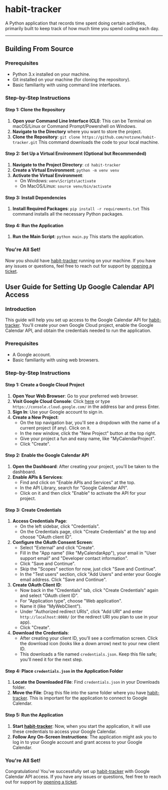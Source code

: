 # habit-tracker
A Python application that records time spent doing certain activities, primarily built to keep track of how much time you spend coding each day.

---

## Building From Source

### Prerequisites
- Python 3.x installed on your machine.
- Git installed on your machine (for cloning the repository).
- Basic familiarity with using command line interfaces.

### Step-by-Step Instructions

#### Step 1: Clone the Repository
1. **Open your Command Line Interface (CLI)**: This can be Terminal on macOS/Linux or Command Prompt/Powershell on Windows.
2. **Navigate to the Directory** where you want to store the project.
3. **Clone the Repository**:
   ```git clone https://github.com/notzune/habit-tracker.git```
   This command downloads the code to your local machine.

#### Step 2: Set Up a Virtual Environment (Optional but Recommended)
1. **Navigate to the Project Directory**:
   ```cd habit-tracker```
2. **Create a Virtual Environment**:
   ```python -m venv venv```
3. **Activate the Virtual Environment**:
   - On Windows: `venv\Scripts\activate`
   - On MacOS/Linux: `source venv/bin/activate`

#### Step 3: Install Dependencies
1. **Install Required Packages**:
   ```pip install -r requirements.txt```
   This command installs all the necessary Python packages.

#### Step 4: Run the Application
1. **Run the Main Script**:
   ```python main.py```
   This starts the application.

### You're All Set!

Now you should have [habit-tracker](https://github.com/notzune/habit-tracker) running on your machine. If you have any issues or questions, feel free to reach out for support by [opening a ticket](https://github.com/notzune/habit-tracker/issues).

## User Guide for Setting Up Google Calendar API Access

### Introduction
This guide will help you set up access to the Google Calendar API for [habit-tracker](https://github.com/notzune/habit-tracker). You'll create your own Google Cloud project, enable the Google Calendar API, and obtain the credentials needed to run the application.

### Prerequisites
- A Google account.
- Basic familiarity with using web browsers.

### Step-by-Step Instructions

#### Step 1: Create a Google Cloud Project
1. **Open Your Web Browser**: Go to your preferred web browser.
2. **Visit Google Cloud Console**: Click [here](https://console.cloud.google.com/) or type `https://console.cloud.google.com/` in the address bar and press Enter.
3. **Sign In**: Use your Google account to sign in.
4. **Create a New Project**:
   - On the top navigation bar, you'll see a dropdown with the name of a current project (if any). Click on it.
   - In the new window, click the "New Project" button at the top right.
   - Give your project a fun and easy name, like "MyCalendarProject".
   - Click "Create".

#### Step 2: Enable the Google Calendar API
1. **Open the Dashboard**: After creating your project, you'll be taken to the dashboard.
2. **Enable APIs & Services**:
   - Find and click on "Enable APIs and Services" at the top.
   - In the API Library, search for "Google Calendar API".
   - Click on it and then click "Enable" to activate the API for your project.

#### Step 3: Create Credentials
1. **Access Credentials Page**:
   - On the left sidebar, click "Credentials".
   - On the Credentials page, click "Create Credentials" at the top and choose "OAuth client ID".
2. **Configure the OAuth Consent Screen**:
   - Select "External" and click "Create".
   - Fill in the "App name" (like "MyCalendarApp"), your email in "User support email" and "Developer contact information".
   - Click "Save and Continue".
   - Skip the "Scopes" section for now, just click "Save and Continue".
   - In the "Test users" section, click "Add Users" and enter your Google email address. Click "Save and Continue".
3. **Create OAuth Client ID**:
   - Now back in the "Credentials" tab, click "Create Credentials" again and select "OAuth client ID".
   - For "Application type", choose "Web application".
   - Name it (like "MyWebClient").
   - Under "Authorized redirect URIs", click "Add URI" and enter `http://localhost:8080/` (or the redirect URI you plan to use in your app).
   - Click "Create".
4. **Download the Credentials**:
   - After creating your client ID, you'll see a confirmation screen. Click the download icon (looks like a down arrow) next to your new client ID.
   - This downloads a file named `credentials.json`. Keep this file safe; you'll need it for the next step.

#### Step 4: Place `credentials.json` in the Application Folder
1. **Locate the Downloaded File**: Find `credentials.json` in your Downloads folder.
2. **Move the File**: Drag this file into the same folder where you have [habit-tracker](https://github.com/notzune/habit-tracker). This is important for the application to connect to Google Calendar.

#### Step 5: Run the Application
1. **Start [habit-tracker](https://github.com/notzune/habit-tracker)**: Now, when you start the application, it will use these credentials to access your Google Calendar.
2. **Follow Any On-Screen Instructions**: The application might ask you to log in to your Google account and grant access to your Google Calendar.

### You're All Set!
Congratulations! You've successfully set up [habit-tracker](https://github.com/notzune/habit-tracker) with Google Calendar API access. If you have any issues or questions, feel free to reach out for support by [opening a ticket](https://github.com/notzune/habit-tracker/issues).